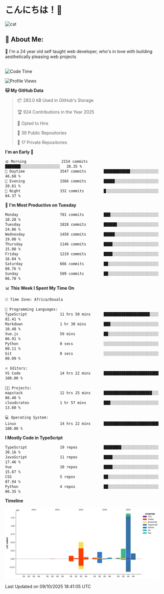 

# こんにちは！🙂  
![cat](https://github.com/michaelnji/michaelnji/assets/73862378/606e99e9-2c18-4853-8722-991e4af8eae6)

## 💫 About Me:
🙂 I'm a 24 year old self taught web developer, who's in love with building aesthetically pleasing web projects <br><br>

<!--START_SECTION:waka-->
![Code Time](http://img.shields.io/badge/Code%20Time-1%2C473%20hrs%207%20mins-blue)

![Profile Views](http://img.shields.io/badge/Profile%20Views-1-blue)

**🐱 My GitHub Data** 

> 📦 283.0 kB Used in GitHub's Storage 
 > 
> 🏆 924 Contributions in the Year 2025
 > 
> 💼 Opted to Hire
 > 
> 📜 39 Public Repositories 
 > 
> 🔑 17 Private Repositories 
 > 
**I'm an Early 🐤** 

```text
🌞 Morning                2154 commits        ███████░░░░░░░░░░░░░░░░░░   28.35 % 
🌆 Daytime                3547 commits        ████████████░░░░░░░░░░░░░   46.68 % 
🌃 Evening                1566 commits        █████░░░░░░░░░░░░░░░░░░░░   20.61 % 
🌙 Night                  332 commits         █░░░░░░░░░░░░░░░░░░░░░░░░   04.37 % 
```
📅 **I'm Most Productive on Tuesday** 

```text
Monday                   781 commits         ███░░░░░░░░░░░░░░░░░░░░░░   10.28 % 
Tuesday                  1828 commits        ██████░░░░░░░░░░░░░░░░░░░   24.06 % 
Wednesday                1450 commits        █████░░░░░░░░░░░░░░░░░░░░   19.08 % 
Thursday                 1146 commits        ████░░░░░░░░░░░░░░░░░░░░░   15.08 % 
Friday                   1219 commits        ████░░░░░░░░░░░░░░░░░░░░░   16.04 % 
Saturday                 666 commits         ██░░░░░░░░░░░░░░░░░░░░░░░   08.76 % 
Sunday                   509 commits         ██░░░░░░░░░░░░░░░░░░░░░░░   06.70 % 
```


📊 **This Week I Spent My Time On** 

```text
🕑︎ Time Zone: Africa/Douala

💬 Programming Languages: 
TypeScript               11 hrs 50 mins      █████████████████████░░░░   82.41 % 
Markdown                 1 hr 30 mins        ███░░░░░░░░░░░░░░░░░░░░░░   10.48 % 
Vue.js                   59 mins             ██░░░░░░░░░░░░░░░░░░░░░░░   06.91 % 
Python                   0 secs              ░░░░░░░░░░░░░░░░░░░░░░░░░   00.11 % 
Git                      0 secs              ░░░░░░░░░░░░░░░░░░░░░░░░░   00.09 % 

🔥 Editors: 
VS Code                  14 hrs 22 mins      █████████████████████████   100.00 % 

🐱‍💻 Projects: 
mapstack                 12 hrs 25 mins      ██████████████████████░░░   86.40 % 
cloudcrates              1 hr 57 mins        ███░░░░░░░░░░░░░░░░░░░░░░   13.60 % 

💻 Operating System: 
Linux                    14 hrs 22 mins      █████████████████████████   100.00 % 
```

**I Mostly Code in TypeScript** 

```text
TypeScript               19 repos            ████████░░░░░░░░░░░░░░░░░   30.16 % 
JavaScript               11 repos            ████░░░░░░░░░░░░░░░░░░░░░   17.46 % 
Vue                      10 repos            ████░░░░░░░░░░░░░░░░░░░░░   15.87 % 
CSS                      5 repos             ██░░░░░░░░░░░░░░░░░░░░░░░   07.94 % 
Python                   4 repos             ██░░░░░░░░░░░░░░░░░░░░░░░   06.35 % 
```



**Timeline**

![Lines of Code chart](https://raw.githubusercontent.com/michaelnji/michaelnji/main/assets/bar_graph.png)


 Last Updated on 09/10/2025 18:41:05 UTC
<!--END_SECTION:waka-->
